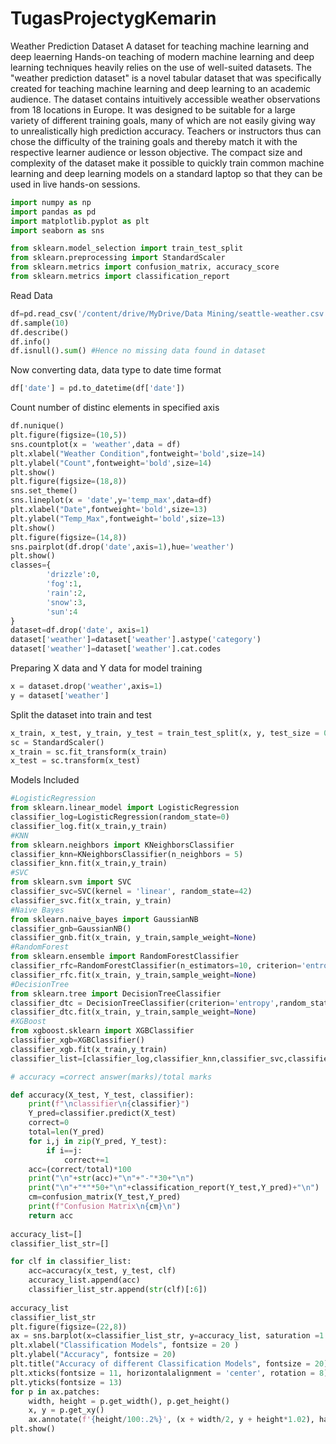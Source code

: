 # TugasProjectygKemarin
Weather Prediction Dataset
A dataset for teaching machine learning and deep leaerning
Hands-on teaching of modern machine learning and deep learning techniques heavily relies on the use of well-suited datasets.
The "weather prediction dataset" is a novel tabular dataset that was specifically created for teaching machine learning and deep learning to an academic audience.
The dataset contains intuitively accessible weather observations from 18 locations in Europe. It was designed to be suitable for a large variety of different training goals, many of which are not easily giving way to unrealistically high prediction accuracy. Teachers or instructors thus can chose the difficulty of the training goals and thereby match it with the respective learner audience or lesson objective.
The compact size and complexity of the dataset make it possible to quickly train common machine learning and deep learning models on a standard laptop so that they can be used in live hands-on sessions.

```python
import numpy as np
import pandas as pd
import matplotlib.pyplot as plt
import seaborn as sns

from sklearn.model_selection import train_test_split
from sklearn.preprocessing import StandardScaler
from sklearn.metrics import confusion_matrix, accuracy_score
from sklearn.metrics import classification_report
```
Read Data
```python
df=pd.read_csv('/content/drive/MyDrive/Data Mining/seattle-weather.csv')
df.sample(10)
df.describe()
df.info()
df.isnull().sum() #Hence no missing data found in dataset
```
Now converting data, data type to date time format
```python
df['date'] = pd.to_datetime(df['date'])
```
Count number of distinc elements in specified axis
```python
df.nunique()
plt.figure(figsize=(10,5))
sns.countplot(x = 'weather',data = df)
plt.xlabel("Weather Condition",fontweight='bold',size=14)
plt.ylabel("Count",fontweight='bold',size=14)
plt.show()
plt.figure(figsize=(18,8))
sns.set_theme()
sns.lineplot(x = 'date',y='temp_max',data=df)
plt.xlabel("Date",fontweight='bold',size=13)
plt.ylabel("Temp_Max",fontweight='bold',size=13)
plt.show()
plt.figure(figsize=(14,8))
sns.pairplot(df.drop('date',axis=1),hue='weather')
plt.show()
classes={
        'drizzle':0,
        'fog':1,
        'rain':2,
        'snow':3,
        'sun':4
}
dataset=df.drop('date', axis=1)
dataset['weather']=dataset['weather'].astype('category')
dataset['weather']=dataset['weather'].cat.codes
```
Preparing X data and Y data for model training
```python
x = dataset.drop('weather',axis=1)
y = dataset['weather']
```
Split the dataset into train and test
```python
x_train, x_test, y_train, y_test = train_test_split(x, y, test_size = 0.25, random_state =42)
sc = StandardScaler()
x_train = sc.fit_transform(x_train)
x_test = sc.transform(x_test)
```
Models Included
```python
#LogisticRegression
from sklearn.linear_model import LogisticRegression
classifier_log=LogisticRegression(random_state=0)
classifier_log.fit(x_train,y_train)
#KNN
from sklearn.neighbors import KNeighborsClassifier
classifier_knn=KNeighborsClassifier(n_neighbors = 5)
classifier_knn.fit(x_train,y_train)
#SVC
from sklearn.svm import SVC
classifier_svc=SVC(kernel = 'linear', random_state=42)
classifier_svc.fit(x_train, y_train)
#Naive Bayes
from sklearn.naive_bayes import GaussianNB
classifier_gnb=GaussianNB()
classifier_gnb.fit(x_train, y_train,sample_weight=None)
#RandomForest
from sklearn.ensemble import RandomForestClassifier
classifier_rfc=RandomForestClassifier(n_estimators=10, criterion='entropy', random_state=0)
classifier_rfc.fit(x_train, y_train,sample_weight=None)
#DecisionTree
from sklearn.tree import DecisionTreeClassifier
classifier_dtc = DecisionTreeClassifier(criterion='entropy',random_state=0)
classifier_dtc.fit(x_train, y_train,sample_weight=None)
#XGBoost
from xgboost.sklearn import XGBClassifier
classifier_xgb=XGBClassifier()
classifier_xgb.fit(x_train,y_train)
classifier_list=[classifier_log,classifier_knn,classifier_svc,classifier_gnb,classifier_dtc,classifier_rfc,classifier_sgdc,classifier_gbc,classifier_lgbm,classifier_xgb]

# accuracy =correct answer(marks)/total marks

def accuracy(X_test, Y_test, classifier):
    print(f"\nclassifier\n{classifier}")
    Y_pred=classifier.predict(X_test)
    correct=0
    total=len(Y_pred)
    for i,j in zip(Y_pred, Y_test):
        if i==j:
            correct+=1
    acc=(correct/total)*100
    print("\n"+str(acc)+"\n"+"-"*30+"\n")
    print("\n"+"*"*50+"\n"+classification_report(Y_test,Y_pred)+"\n")
    cm=confusion_matrix(Y_test,Y_pred)
    print(f"Confusion Matrix\n{cm}\n")
    return acc
    
accuracy_list=[]
classifier_list_str=[]

for clf in classifier_list:
    acc=accuracy(x_test, y_test, clf)
    accuracy_list.append(acc)
    classifier_list_str.append(str(clf)[:6])    
    
accuracy_list
classifier_list_str
plt.figure(figsize=(22,8))
ax = sns.barplot(x=classifier_list_str, y=accuracy_list, saturation =1.5)
plt.xlabel("Classification Models", fontsize = 20 )
plt.ylabel("Accuracy", fontsize = 20)
plt.title("Accuracy of different Classification Models", fontsize = 20)
plt.xticks(fontsize = 11, horizontalalignment = 'center', rotation = 8)
plt.yticks(fontsize = 13)
for p in ax.patches:
    width, height = p.get_width(), p.get_height()
    x, y = p.get_xy() 
    ax.annotate(f'{height/100:.2%}', (x + width/2, y + height*1.02), ha='center', fontsize = 'x-large')
plt.show()
```
